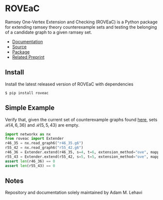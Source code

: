 # ROVEaC

Ramsey One-Vertex Extension and Checking (ROVEaC) is a Python package for extending ramsey theory counterexample sets and testing the belonging of a candidate graph to a given ramsey set.
- [Documentation](https://ramsey-ove-and-check.readthedocs.io/en/latest/)
- [Source](https://github.com/aLehav/ramsey-ove-and-check/)
- [Package](https://pypi.org/project/roveac/)
- [Related Preprint](https://arxiv.org/abs/2411.04267)
  
## Install
Install the latest released version of ROVEaC with dependencies
```shell
$ pip install roveac
```
## Simple Example
Verify that, given the current set of counterexample graphs found [here](https://users.cecs.anu.edu.au/~bdm/data/ramsey.html), sets $\mathcal{R}(4,6,36)$ and $\mathcal{R}(5,5,43)$ are empty.
```python
import networkx as nx
from roveac import Extender
r46_35 = nx.read_graph6("r46_35.g6")
r55_42 = nx.read_graph6("r55_42.g6")
r46_36 = Extender.extend(r46_35, s=4, t=6, extension_method="ove", mapping_constructor_method="triangle", hash_method="triangle", check_method="subgraph_st", generate_key_method="triangle")
r55_43 = Extender.extend(r55_42, s=5, t=5, extension_method="ove", mapping_constructor_method="triangle", hash_method="triangle", check_method="subgraph_st", generate_key_method="triangle")
assert len(r46_36) == 0
assert len(r55_43) == 0
```

## Notes
Repository and documentation solely maintained by Adam M. Lehavi
